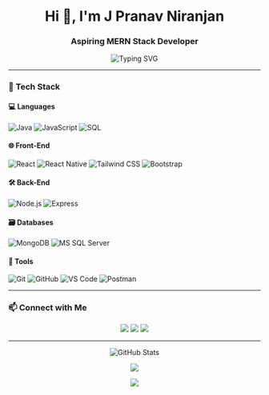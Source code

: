 <h1 align="center">Hi 👋, I'm J Pranav Niranjan</h1>
<h3 align="center">Aspiring MERN Stack Developer</h3>

<p align="center">
  <img src="https://readme-typing-svg.demolab.com?font=Fira+Code&weight=500&size=22&pause=1000&color=00BFFF&center=true&vCenter=true&multiline=true&width=800&height=50&lines=Information+Technology+Graduate;Passionate+about+Front-End+%7C+API+%7C+Android+Development;Open+to+learning+and+collaboration!" alt="Typing SVG" />
</p>

---

### 🔧 Tech Stack

#### 💻 Languages
![Java](https://img.shields.io/badge/-Java-007396?style=flat&logo=java&logoColor=white)
![JavaScript](https://img.shields.io/badge/-JavaScript-F7DF1E?style=flat&logo=javascript&logoColor=black)
![SQL](https://img.shields.io/badge/-SQL-4479A1?style=flat&logo=postgresql&logoColor=white)

#### 🌐 Front-End
![React](https://img.shields.io/badge/-React-61DAFB?style=flat&logo=react&logoColor=black)
![React Native](https://img.shields.io/badge/-React%20Native-20232A?style=flat&logo=react&logoColor=61DAFB)
![Tailwind CSS](https://img.shields.io/badge/-Tailwind-38B2AC?style=flat&logo=tailwind-css&logoColor=white)
![Bootstrap](https://img.shields.io/badge/-Bootstrap-7952B3?style=flat&logo=bootstrap&logoColor=white)

#### 🛠️ Back-End
![Node.js](https://img.shields.io/badge/-Node.js-339933?style=flat&logo=nodedotjs&logoColor=white)
![Express](https://img.shields.io/badge/-Express.js-000000?style=flat&logo=express&logoColor=white)

#### 🗃️ Databases
![MongoDB](https://img.shields.io/badge/-MongoDB-47A248?style=flat&logo=mongodb&logoColor=white)
![MS SQL Server](https://img.shields.io/badge/-MS%20SQL%20Server-CC2927?style=flat&logo=microsoftsqlserver&logoColor=white)

#### 🔧 Tools
![Git](https://img.shields.io/badge/-Git-F05032?style=flat&logo=git&logoColor=white)
![GitHub](https://img.shields.io/badge/-GitHub-181717?style=flat&logo=github&logoColor=white)
![VS Code](https://img.shields.io/badge/-VSCode-007ACC?style=flat&logo=visual-studio-code&logoColor=white)
![Postman](https://img.shields.io/badge/-Postman-FF6C37?style=flat&logo=postman&logoColor=white)

---

### 📫 Connect with Me

<p align="center">
  <a href="mailto:jpranavniran@gmail.com"><img src="https://img.shields.io/badge/-Gmail-D14836?style=for-the-badge&logo=gmail&logoColor=white"></a>
  <a href="https://www.linkedin.com/in/pranav-niranjan-j-b12a87236/"><img src="https://img.shields.io/badge/-LinkedIn-0077B5?style=for-the-badge&logo=linkedin&logoColor=white"></a>
  <a href="https://github.com/curry-burken"><img src="https://img.shields.io/badge/-GitHub-000?style=for-the-badge&logo=github&logoColor=white"></a>
</p>

---

<p align="center">
  <img src="https://github-readme-stats.vercel.app/api?username=curry-burken&show_icons=true&theme=tokyonight&hide_title=true" alt="GitHub Stats" />
</p>

<p align="center">
  <img src="https://github-readme-streak-stats.herokuapp.com/?user=curry-burken&theme=tokyonight" />
</p>

<p align="center">
  <img src="https://github-profile-summary-cards.vercel.app/api/cards/profile-details?username=curry-burken&theme=github_dark" />
</p>
